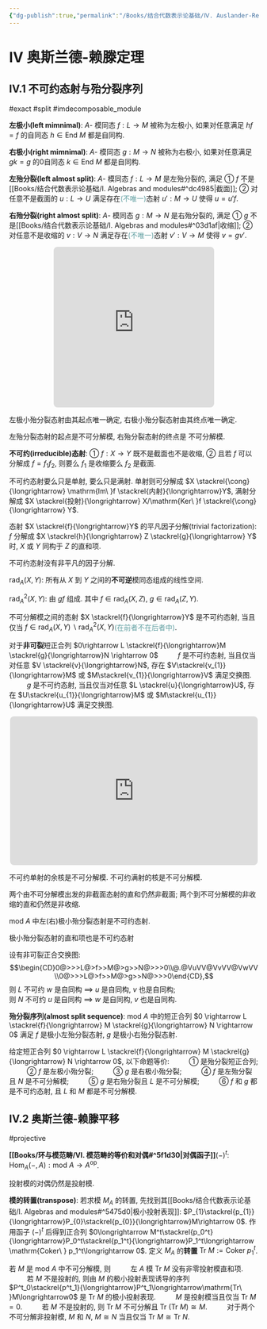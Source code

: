 ```yaml
---
{"dg-publish":true,"permalink":"/Books/结合代数表示论基础/Ⅳ. Auslander-Reiten theory/","dgPassFrontmatter":true,"created":"2024-07-05T15:08:59.650+08:00","updated":"2024-07-14T21:31:01.130+08:00"}
---
```


# Ⅳ 奥斯兰德-赖滕定理

## Ⅳ.1 不可约态射与殆分裂序列  
#exact #split #imdecomposable_module

**左极小(left mimnimal)**: $A$- 模同态 $f:L \rightarrow M$ 被称为左极小, 如果对任意满足 $hf=f$ 的自同态 $h \in \mathrm{End\ } M$ 都是自同构.

**右极小(right mimnimal)**: $A$- 模同态 $g:M \rightarrow N$ 被称为右极小, 如果对任意满足 $gk=g$ 的0自同态 $k \in \mathrm{End\ } M$ 都是自同构.

**左殆分裂(left almost split)**: $A$- 模同态 $f:L \rightarrow M$ 是左殆分裂的, 满足 ① $f$ 不是[[Books/结合代数表示论基础/Ⅰ. Algebras and modules#^dc4985\|截面]]; ② 对任意不是截面的 $u:L \rightarrow U$ 满足存在<font color=CadetBlue>(不唯一)</font>态射 $u':M \rightarrow U$ 使得 $u=u'f$. 

**右殆分裂(right almost split)**: $A$- 模同态 $g:M \rightarrow N$ 是右殆分裂的, 满足 ① $g$ 不是[[Books/结合代数表示论基础/Ⅰ. Algebras and modules#^03d1af\|收缩]]; ② 对任意不是收缩的 $v:V \rightarrow N$ 满足存在<font color=CadetBlue>(不唯一)</font>态射 $v':V \rightarrow M$ 使得 $v=gv'$. 

<div style="text-align: center;">
<iframe class="quiver-embed" src="https://q.uiver.app/#q=WzAsNSxbMCwxLCJMIl0sWzEsMSwiTSJdLFswLDIsIlUiXSxbMiwxLCJOIl0sWzIsMCwiViJdLFswLDEsImYiXSxbMSwyLCJ1JyIsMCx7InN0eWxlIjp7ImJvZHkiOnsibmFtZSI6ImRhc2hlZCJ9fX1dLFswLDIsInUiLDJdLFsxLDMsImciXSxbNCwzLCJ2Il0sWzQsMSwidiciLDIseyJzdHlsZSI6eyJib2R5Ijp7Im5hbWUiOiJkYXNoZWQifX19XV0=&embed" width="324" height="324" style="border-radius: 8px; border: none;"></iframe>
</div>

左极小殆分裂态射由其起点唯一确定, 右极小殆分裂态射由其终点唯一确定.

左殆分裂态射的起点是不可分解模, 右殆分裂态射的终点是 不可分解模.

**不可约(irreducible)态射**: ① $f:X \rightarrow Y$ 既不是截面也不是收缩, ② 且若 $f$ 可以分解成 $f=f_{1}f_{2}$, 则要么 $f_{1}$ 是收缩要么 $f_{2}$ 是截面. 

不可约态射要么只是单射, 要么只是满射. 单射则可分解成 $X \stackrel{\cong}{\longrightarrow} \mathrm{Im\ }f \stackrel{内射}{\longrightarrow}Y$, 满射分解成 $X \stackrel{投射}{\longrightarrow} X/\mathrm{Ker\ }f \stackrel{\cong}{\longrightarrow} Y$.

态射 $X \stackrel{f}{\longrightarrow}Y$ 的平凡因子分解(trivial factorization):  $f$ 分解成 $X \stackrel{h}{\longrightarrow} Z \stackrel{g}{\longrightarrow} Y$ 时,  $X$ 或 $Y$ 同构于 $Z$ 的直和项. 

不可约态射没有非平凡的因子分解. 

 $\mathrm{rad}_{A}(X,Y)$: 所有从 $X$ 到 $Y$ 之间的**不可逆**模同态组成的线性空间. 

 $\mathrm{rad}^{2}_{A}(X,Y)$: 由  $gf$ 组成. 其中 $f\in \mathrm{rad}_{A}(X,Z)$,  $g \in \mathrm{rad}_{A}(Z,Y)$.

不可分解模之间的态射 $X \stackrel{f}{\longrightarrow}Y$ 是不可约态射, 当且仅当 $f\in \mathrm{rad }_A(X,Y) \backslash \mathrm{rad }_A^2(X,Y)$<font color=CadetBlue>(在前者不在后者中)</font>.

对于**非可裂**短正合列 $0\rightarrow L \stackrel{f}{\longrightarrow}M \stackrel{g}{\longrightarrow}N \rightarrow 0$ 
$\qquad$ $f$ 是不可约态射, 当且仅当对任意 $V \stackrel{v}{\longrightarrow}N$, 存在 $V\stackrel{v_{1}}{\longrightarrow}M$ 或 $M\stackrel{v_{1}}{\longrightarrow}V$ 满足交换图.
$\qquad$ $g$ 是不可约态射, 当且仅当对任意 $L \stackrel{u}{\longrightarrow}U$, 存在 $U\stackrel{u_{1}}{\longrightarrow}M$ 或 $M\stackrel{u_{1}}{\longrightarrow}U$ 满足交换图. 
 <div style="text-align: center;">
<iframe class="quiver-embed" src="https://q.uiver.app/#q=WzAsNyxbMCwxLCIwIl0sWzEsMSwiTCJdLFsyLDEsIk0iXSxbMywxLCJOIl0sWzQsMSwiMCJdLFszLDAsIlYiXSxbMSwyLCJVIl0sWzAsMV0sWzEsMiwiZiJdLFsyLDMsImciXSxbMyw0XSxbNSwzLCJ2Il0sWzEsNiwidSIsMl0sWzUsMiwidl8xIiwyLHsic3R5bGUiOnsiYm9keSI6eyJuYW1lIjoiZGFzaGVkIn0sImhlYWQiOnsibmFtZSI6Im5vbmUifX19XSxbNiwyLCJ1XzEiLDIseyJzdHlsZSI6eyJib2R5Ijp7Im5hbWUiOiJkYXNoZWQifSwiaGVhZCI6eyJuYW1lIjoibm9uZSJ9fX1dXQ==&embed" width="500" height="300" style="border-radius: 8px; border: none;"></iframe> 
</div>   

不可约单射的余核是不可分解模. 不可约满射的核是不可分解模. 

两个由不可分解模出发的非截面态射的直和仍然非截面; 
两个到不可分解模的非收缩的直和仍然是非收缩.

$\mathrm{mod\ }A$ 中左(右)极小殆分裂态射是不可约态射.

极小殆分裂态射的直和项也是不可约态射

 设有非可裂正合交换图:
  $$\begin{CD}0@>>>L@>f>>M@>g>>N@>>>0\\@.@VuVV@VvVV@VwVV\\0@>>>L@>f>>M@>g>>N@>>>0\end{CD},$$
  则 $L$ 不可约 $w$ 是自同构 $\implies$  $u$ 是自同构, $v$ 也是自同构; <br/> 则 $N$ 不可约 $u$ 是自同构 $\implies$  $w$ 是自同构, $v$ 也是自同构.

**殆分裂序列(almost split sequence)**:  $\mathrm{mod\ }A$ 中的短正合列 $0 \rightarrow L \stackrel{f}{\longrightarrow} M \stackrel{g}{\longrightarrow} N \rightarrow 0$ 满足 $f$ 是极小左殆分裂态射,  $g$ 是极小右殆分裂态射. 

给定短正合列 $0 \rightarrow L \stackrel{f}{\longrightarrow} M \stackrel{g}{\longrightarrow} N \rightarrow 0$, 以下命题等价: 
$\qquad$ ① 是殆分裂短正合列;
$\qquad$ ②  $f$ 是左极小殆分裂;
$\qquad$ ③  $g$ 是右极小殆分裂;
$\qquad$ ④  $f$ 是左殆分裂且 $N$ 是不可分解模;
$\qquad$ ⑤  $g$ 是右殆分裂且 $L$ 是不可分解模;
$\qquad$ ⑥  $f$ 和 $g$ 都是不可约态射, 且 $L$ 和 $M$ 都是不可分解模.

## Ⅳ.2 奥斯兰德-赖滕平移 
#projective

**[[Books/环与模范畴/Ⅵ. 模范畴的等价和对偶#^5f1d30\|对偶函子]]**$(-)^t$: $\quad \mathrm{Hom}_A(-,A):\mathrm{mod\ }A\rightarrow A^\mathrm{op}$.

投射模的对偶仍然是投射模. 

**模的转置(transpose)**: 若求模 $M_{A}$ 的转置, 先找到其[[Books/结合代数表示论基础/Ⅰ. Algebras and modules#^5475d0\|极小投射表现]]: $P_{1}\stackrel{p_{1}}{\longrightarrow}P_{0}\stackrel{p_{0}}{\longrightarrow}M\rightarrow 0$. 作用函子 $(-)^t$ 后得到正合列 $0\longrightarrow M^t\stackrel{p_0^t}{\longrightarrow}P_0^t\stackrel{p_1^t}{\longrightarrow}P_1^t\longrightarrow \mathrm{Coker\ } p_1^t\longrightarrow 0$. 定义 $M_A$ 的**转置** $\mathrm{Tr\ }M:= \mathrm{Coker\ }p^t_1$.

若 $M$ 是 $\mathrm{mod\ }A$ 中不可分解模, 则
$\qquad$ 左 $A$ 模 $\mathrm{Tr\ }M$ 没有非零投射模直和项.
$\qquad$ 若 $M$ 不是投射的, 则由 $M$ 的极小投射表现诱导的序列 $P^t_0\stackrel{p^t_1}{\longrightarrow}P^t_1\longrightarrow\mathrm{Tr\ }M\longrightarrow0$ 是 $\mathrm{Tr\ }M$ 的极小投射表现.
$\qquad$ $M$ 是投射模当且仅当  $\mathrm{Tr\ }M=0$.
$\qquad$ 若 $M$ 不是投射的, 则 $\mathrm{Tr\ }M$ 不可分解且 $\mathrm{Tr\ }(\mathrm{Tr\ }M)\cong M$.
	$\qquad$ 对于两个不可分解非投射模, $M$ 和 $N$,  $M\cong N$ 当且仅当 $\mathrm{Tr\ }M\cong \mathrm{Tr\ }N$.